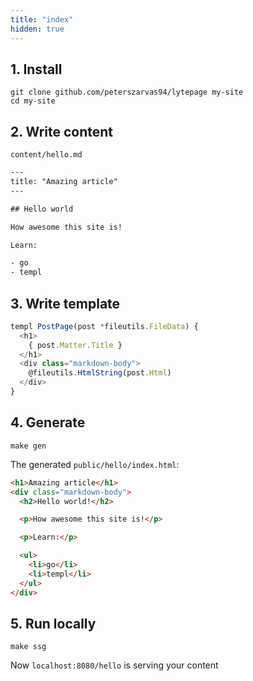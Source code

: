 ```yaml
---
title: "index"
hidden: true
---
```


## 1. Install

```shell
git clone github.com/peterszarvas94/lytepage my-site
cd my-site
```

## 2. Write content

`content/hello.md`

```txt
---
title: "Amazing article"
---

## Hello world

How awesome this site is!

Learn:

- go
- templ
```

## 3. Write template

```js
templ PostPage(post *fileutils.FileData) {
  <h1>
    { post.Matter.Title }
  </h1>
  <div class="markdown-body">
    @fileutils.HtmlString(post.Html)
  </div>
}
```

## 4. Generate

```shell
make gen
```

The generated `public/hello/index.html`:

```html
<h1>Amazing article</h1>
<div class="markdown-body">
  <h2>Hello world!</h2>

  <p>How awesome this site is!</p>

  <p>Learn:</p>

  <ul>
    <li>go</li>
    <li>templ</li>
  </ul>
</div>
```

## 5. Run locally

```shell
make ssg
```

Now `localhost:8080/hello` is serving your content
